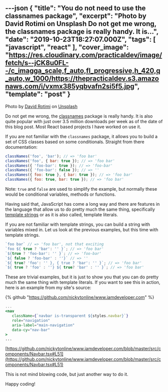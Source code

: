 ---json
{
  "title": "You do not need to use the classnames package",
  "excerpt": "Photo by David Rotimi on Unsplash  Do not get me wrong, the classnames package is really handy. It is...",
  "date": "2019-10-23T18:27:07.000Z",
  "tags": [
    "javascript",
    "react"
  ],
  "cover_image": "https://res.cloudinary.com/practicaldev/image/fetch/s--jCK8u0FL--/c_imagga_scale,f_auto,fl_progressive,h_420,q_auto,w_1000/https://thepracticaldev.s3.amazonaws.com/i/vxmx385yqbvafn2si5f5.jpg",
  "template": "post"
}
---
Photo by [David Rotimi](https://unsplash.com/@davidrotimi?utm_source=unsplash&utm_medium=referral&utm_content=creditCopyText) on [Unsplash](https://unsplash.com/s/photos/different?utm_source=unsplash&utm_medium=referral&utm_content=creditCopyText)

Do not get me wrong, the [classnames](https://www.npmjs.com/package/classnames) package is really handy. It is also quite popular with just over 3.5 million downloads per week as of the date of this blog post. Most React based projects I have worked on use it.

If you are not familiar with the `classnames` package, it allows you to build a set of CSS classes based on some conditionals. Straight from there documentation:

```javascript
classNames('foo', 'bar'); // => 'foo bar'
classNames('foo', { bar: true }); // => 'foo bar'
classNames({ 'foo-bar': true }); // => 'foo-bar'
classNames({ 'foo-bar': false }); // => ''
classNames({ foo: true }, { bar: true }); // => 'foo bar'
classNames({ foo: true, bar: true }); // => 'foo bar'
```

Note: `true` and `false` are used to simplify the example, but normally these would be conditional variables, methods or functions.

Having said that, JavaScript has come a long way and there are features in the language that allow us to do pretty much the same thing, specifically [template strings](https://developer.mozilla.org/en-US/docs/Web/JavaScript/Reference/Template_literals) or as it is also called, template literals.

If you are not familiar with template strings, you can build a string with variables mixed in. Let us look at the previous examples, but this time with template strings.

```javascript
`foo bar` // => 'foo bar', not that exciting
`foo ${ true ? 'bar': '' }`; // => 'foo bar'
`${true ? 'foo-bar': '' }`; // => 'foo-bar'
`${ false ? 'foo-bar' : ''}` // => ''
`${ true? 'foo': '' }, { true ? 'bar': '' }`; // => 'foo bar'
`${ true ? 'foo' : ''} ${ true? 'bar' : '' }`; // => 'foo bar'
```

These are trivial examples, but it is just to show you that you can do pretty much the same thing with template literals. If you want to see this in action, here is an example from my site's source:

{% github "https://github.com/nickytonline/www.iamdeveloper.com" %}


```jsx
...
<nav
   className={`navbar is-transparent ${styles.navbar}`}
   role="navigation"
   aria-label="main-navigation"
   data-cy="nav-bar"
>
...
```

[https://github.com/nickytonline/www.iamdeveloper.com/blob/master/src/components/Navbar.tsx#L51](https://github.com/nickytonline/www.iamdeveloper.com/blob/master/src/components/Navbar.tsx#L51)

This is not mind blowing code, but just another way to do it.

Happy coding!
